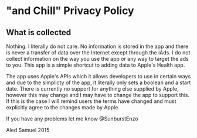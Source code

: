 # "and Chill" Privacy Policy


## What is collected

Nothing. I literally do not care. No information is stored in the app and there is never a transfer of data over the Internet except through the iAds. I do not collect information on the way you use the app or any way to target the ads to you. This app is a simple shortcut to adding data to Apple's Health app.

The app uses Apple's APIs which it allows developers to use in certain ways and due to the simplicty of the app, it literally only sets a boolean and a start date. There is currently no support for anything else supplied by Apple, however this may change and I may have to change the app to support this. If this is the case I will remind users the terms have changed and must explicitly agree to the changes made by Apple.


If you have any problems let me know @SunburstEnzo

Aled Samuel 2015